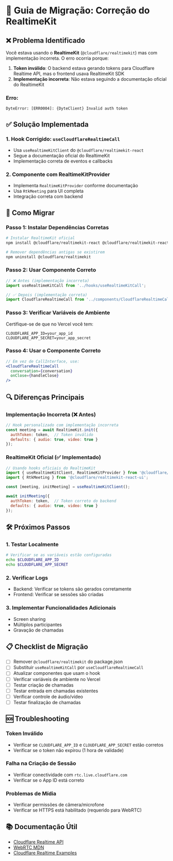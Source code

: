 # 🔧 Guia de Migração: Correção do RealtimeKit

## ❌ Problema Identificado

Você estava usando o **RealtimeKit** (`@cloudflare/realtimekit`) mas com implementação incorreta. O erro ocorria porque:

1. **Token inválido**: O backend estava gerando tokens para Cloudflare Realtime API, mas o frontend usava RealtimeKit SDK
2. **Implementação incorreta**: Não estava seguindo a documentação oficial do RealtimeKit

### Erro:
```
DyteError: [ERR0004]: {DyteClient} Invalid auth token
```

## ✅ Solução Implementada

### 1. **Hook Corrigido: `useCloudflareRealtimeCall`**
- Usa `useRealtimeKitClient` do `@cloudflare/realtimekit-react`
- Segue a documentação oficial do RealtimeKit
- Implementação correta de eventos e callbacks

### 2. **Componente com RealtimeKitProvider**
- Implementa `RealtimeKitProvider` conforme documentação
- Usa `RtkMeeting` para UI completa
- Integração correta com backend

## 🚀 Como Migrar

### Passo 1: Instalar Dependências Corretas
```bash
# Instalar RealtimeKit oficial
npm install @cloudflare/realtimekit-react @cloudflare/realtimekit-react-ui

# Remover dependências antigas se existirem
npm uninstall @cloudflare/realtimekit
```

### Passo 2: Usar Componente Correto
```jsx
// ❌ Antes (implementação incorreta)
import useRealtimeKitCall from '../hooks/useRealtimeKitCall';

// ✅ Depois (implementação correta)
import CloudflareRealtimeCall from '../components/CloudflareRealtimeCall';
```

### Passo 3: Verificar Variáveis de Ambiente
Certifique-se de que no Vercel você tem:
```env
CLOUDFLARE_APP_ID=your_app_id
CLOUDFLARE_APP_SECRET=your_app_secret
```

### Passo 4: Usar o Componente Correto
```jsx
// Em vez de CallInterface, use:
<CloudflareRealtimeCall 
  conversation={conversation} 
  onClose={handleClose} 
/>
```

## 🔍 Diferenças Principais

### Implementação Incorreta (❌ Antes)
```jsx
// Hook personalizado com implementação incorreta
const meeting = await RealtimeKit.init({
  authToken: token,  // Token inválido
  defaults: { audio: true, video: true }
});
```

### RealtimeKit Oficial (✅ Implementado)
```jsx
// Usando hooks oficiais do RealtimeKit
import { useRealtimeKitClient, RealtimeKitProvider } from '@cloudflare/realtimekit-react';
import { RtkMeeting } from '@cloudflare/realtimekit-react-ui';

const [meeting, initMeeting] = useRealtimeKitClient();

await initMeeting({
  authToken: token,  // Token correto do backend
  defaults: { audio: true, video: true }
});
```

## 🛠️ Próximos Passos

### 1. **Testar Localmente**
```bash
# Verificar se as variáveis estão configuradas
echo $CLOUDFLARE_APP_ID
echo $CLOUDFLARE_APP_SECRET
```

### 2. **Verificar Logs**
- Backend: Verificar se tokens são gerados corretamente
- Frontend: Verificar se sessões são criadas

### 3. **Implementar Funcionalidades Adicionais**
- Screen sharing
- Múltiplos participantes
- Gravação de chamadas

## 📋 Checklist de Migração

- [ ] Remover `@cloudflare/realtimekit` do package.json
- [ ] Substituir `useRealtimeKitCall` por `useCloudflareRealtimeCall`
- [ ] Atualizar componentes que usam o hook
- [ ] Verificar variáveis de ambiente no Vercel
- [ ] Testar criação de chamadas
- [ ] Testar entrada em chamadas existentes
- [ ] Verificar controle de áudio/vídeo
- [ ] Testar finalização de chamadas

## 🆘 Troubleshooting

### Token Inválido
- Verificar se `CLOUDFLARE_APP_ID` e `CLOUDFLARE_APP_SECRET` estão corretos
- Verificar se o token não expirou (1 hora de validade)

### Falha na Criação de Sessão
- Verificar conectividade com `rtc.live.cloudflare.com`
- Verificar se o App ID está correto

### Problemas de Mídia
- Verificar permissões de câmera/microfone
- Verificar se HTTPS está habilitado (requerido para WebRTC)

## 📚 Documentação Útil

- [Cloudflare Realtime API](https://developers.cloudflare.com/realtime/https-api/)
- [WebRTC MDN](https://developer.mozilla.org/en-US/docs/Web/API/WebRTC_API)
- [Cloudflare Realtime Examples](https://github.com/cloudflare/calls-examples)